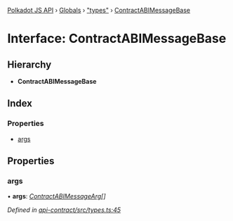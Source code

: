 [Polkadot JS API](../README.md) › [Globals](../globals.md) › ["types"](../modules/_types_.md) › [ContractABIMessageBase](_types_.contractabimessagebase.md)

# Interface: ContractABIMessageBase

## Hierarchy

* **ContractABIMessageBase**

## Index

### Properties

* [args](_types_.contractabimessagebase.md#args)

## Properties

###  args

• **args**: *[ContractABIMessageArg](../modules/_types_.md#contractabimessagearg)[]*

*Defined in [api-contract/src/types.ts:45](https://github.com/polkadot-js/api/blob/6e61be960/packages/api-contract/src/types.ts#L45)*
